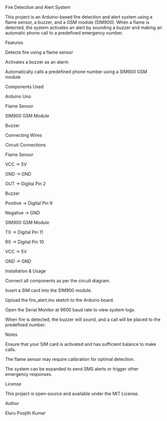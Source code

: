 Fire Detection and Alert System


This project is an Arduino-based fire detection and alert system using a flame sensor, a buzzer, and a GSM module (SIM900). When a flame is detected, the system activates an alert by sounding a buzzer and making an automatic phone call to a predefined emergency number.


Features


Detects fire using a flame sensor


Activates a buzzer as an alarm


Automatically calls a predefined phone number using a SIM900 GSM module


Components Used


Arduino Uno


Flame Sensor


SIM900 GSM Module


Buzzer


Connecting Wires


Circuit Connections


Flame Sensor


VCC -> 5V


GND -> GND


OUT -> Digital Pin 2


Buzzer


Positive -> Digital Pin 9


Negative -> GND


SIM900 GSM Module


TX -> Digital Pin 11


RX -> Digital Pin 10


VCC -> 5V


GND -> GND


Installation & Usage


Connect all components as per the circuit diagram.


Insert a SIM card into the SIM900 module.


Upload the fire_alert.ino sketch to the Arduino board.


Open the Serial Monitor at 9600 baud rate to view system logs.


When fire is detected, the buzzer will sound, and a call will be placed to the predefined number.

Notes


Ensure that your SIM card is activated and has sufficient balance to make calls.


The flame sensor may require calibration for optimal detection.


The system can be expanded to send SMS alerts or trigger other emergency responses.


License


This project is open-source and available under the MIT License.


Author

Eluru Poojith Kumar
